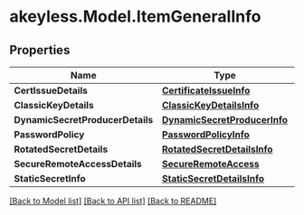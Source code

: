 # akeyless.Model.ItemGeneralInfo

## Properties

Name | Type | Description | Notes
------------ | ------------- | ------------- | -------------
**CertIssueDetails** | [**CertificateIssueInfo**](CertificateIssueInfo.md) |  | [optional] 
**ClassicKeyDetails** | [**ClassicKeyDetailsInfo**](ClassicKeyDetailsInfo.md) |  | [optional] 
**DynamicSecretProducerDetails** | [**DynamicSecretProducerInfo**](DynamicSecretProducerInfo.md) |  | [optional] 
**PasswordPolicy** | [**PasswordPolicyInfo**](PasswordPolicyInfo.md) |  | [optional] 
**RotatedSecretDetails** | [**RotatedSecretDetailsInfo**](RotatedSecretDetailsInfo.md) |  | [optional] 
**SecureRemoteAccessDetails** | [**SecureRemoteAccess**](SecureRemoteAccess.md) |  | [optional] 
**StaticSecretInfo** | [**StaticSecretDetailsInfo**](StaticSecretDetailsInfo.md) |  | [optional] 

[[Back to Model list]](../README.md#documentation-for-models) [[Back to API list]](../README.md#documentation-for-api-endpoints) [[Back to README]](../README.md)

